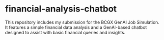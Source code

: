 # financial-analysis-chatbot
This repository includes my submission for the BCGX GenAI Job Simulation. It features a simple financial data analysis and a GenAI-based chatbot designed to assist with basic financial queries and insights.
